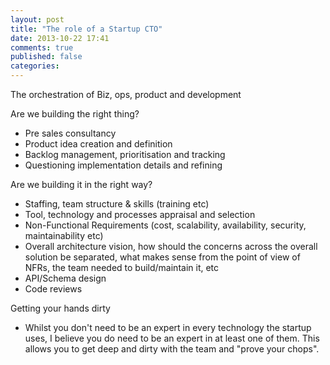```yaml
---
layout: post
title: "The role of a Startup CTO"
date: 2013-10-22 17:41
comments: true
published: false
categories: 
---
```


The orchestration of Biz, ops, product and development

Are we building the right thing?
- Pre sales consultancy
- Product idea creation and definition
- Backlog management, prioritisation and tracking
- Questioning implementation details and refining

Are we building it in the right way?
- Staffing, team structure & skills (training etc)
- Tool, technology and processes appraisal and selection
- Non-Functional Requirements (cost, scalability, availability, security, maintainability etc)
- Overall architecture vision, how should the concerns across the overall solution be separated, what makes sense from the point of view of NFRs, the team needed to build/maintain it, etc
- API/Schema design
- Code reviews

Getting your hands dirty
- Whilst you don't need to be an expert in every technology the startup uses, I believe you do need to be an expert in at least one of them. This allows you to get deep and dirty with the team and "prove your chops".